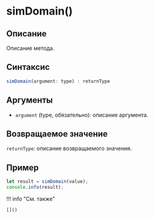 # simDomain()

## Описание
Описание метода.

## Синтаксис
```javascript
simDomain(argument: type) : returnType
```

## Аргументы
- `argument` (type, обязательно): описание аргумента.

## Возвращаемое значение
`returnType`: описание возвращаемого значения.

## Пример
```javascript linenums="1"
let result = simDomain(value);
console.info(result);
```

!!! info "См. также"

    []()

